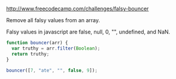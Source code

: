 http://www.freecodecamp.com/challenges/falsy-bouncer

Remove all falsy values from an array.

Falsy values in javascript are false, null, 0, "", undefined, and NaN.

```javascript
function bouncer(arr) {
  var truthy = arr.filter(Boolean);
  return truthy;
}

bouncer([7, "ate", "", false, 9]);
```
